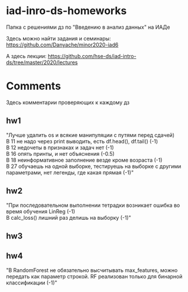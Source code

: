 # iad-inro-ds-homeworks

Папка с решениями дз по "Введению в анализ данных" на ИАДе

Здесь можно найти задания и семинары: https://github.com/Danyache/minor2020-iad6

А здесь лекции: https://github.com/hse-ds/iad-intro-ds/tree/master/2020/lectures

# Comments

Здесь комментарии проверяющих к каждому дз

## hw1

"Лучше удалить os и всякие манипуляции с путями перед сдачей) <br>
В 11 не надо через print выводить, есть df.head(), df.tail() (-1) <br>
В 12 недочеты в признаках и задач нет (-1) <br>
В 16 опять принты, и нет объяснения (-0.5) <br>
В 18 неинформативное заполнение везде кроме возраста (-1) <br>
В 27 обучаешь на одной выборке, тестируешь на выборке с другими параметрами, нет легенды, где какая прямая (-1)"

## hw2

"При последовательном выполнении тетрадки возникает ошибка во время обучения LinReg (-1) <br>
В calc_loss() лишний раз делишь на выборку (-1)"

## hw3


## hw4

"В RandomForest не обязательно высчитывать max_features, можно передать как параметр строкой.
RF реализован только для бинарной классификации (-1)"
